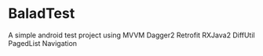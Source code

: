 # BaladTest
A simple android test project using MVVM Dagger2 Retrofit RXJava2 DiffUtil PagedList Navigation
